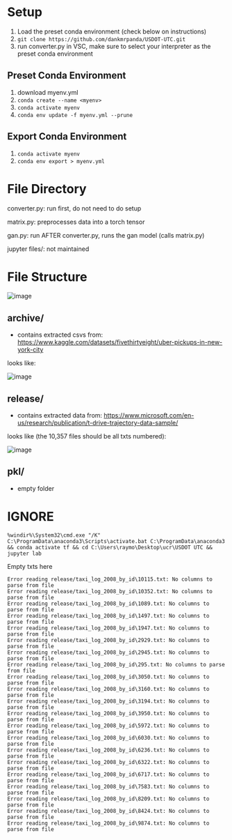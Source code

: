 # Setup
1. Load the preset conda environment (check below on instructions)
2. `git clone https://github.com/dankmrpanda/USDOT-UTC.git`
3. run converter.py in VSC, make sure to select your interpreter as the preset conda environment

## Preset Conda Environment
1. download myenv.yml
2. `conda create --name <myenv>`
3. `conda activate myenv`
4. `conda env update -f myenv.yml --prune`

## Export Conda Environment
1. `conda activate myenv`
2. `conda env export > myenv.yml`

# File Directory
converter.py: run first, do not need to do setup

matrix.py: preprocesses data into a torch tensor

gan.py: run AFTER converter.py, runs the gan model (calls matrix.py)

jupyter files/: not maintained

# File Structure
![image](https://github.com/user-attachments/assets/b1286b27-0cd0-49ab-b9f7-f5f51e36b5ab)
## archive/
- contains extracted csvs from: https://www.kaggle.com/datasets/fivethirtyeight/uber-pickups-in-new-york-city

looks like:

![image](https://github.com/user-attachments/assets/f7690b2d-acbd-4b10-9f1c-18ce7b1ffc7b)

## release/
- contains extracted data from: https://www.microsoft.com/en-us/research/publication/t-drive-trajectory-data-sample/

looks like (the 10,357 files should be all txts numbered):

![image](https://github.com/user-attachments/assets/d2c2db35-6b3d-47ec-b090-7ae4a6ef954e)

## pkl/
- empty folder


# IGNORE
```
%windir%\System32\cmd.exe "/K" C:\ProgramData\anaconda3\Scripts\activate.bat C:\ProgramData\anaconda3  && conda activate tf && cd C:\Users\raymo\Desktop\ucr\USDOT UTC && jupyter lab
```
Empty txts here
```
Error reading release/taxi_log_2008_by_id\10115.txt: No columns to parse from file
Error reading release/taxi_log_2008_by_id\10352.txt: No columns to parse from file
Error reading release/taxi_log_2008_by_id\1089.txt: No columns to parse from file
Error reading release/taxi_log_2008_by_id\1497.txt: No columns to parse from file
Error reading release/taxi_log_2008_by_id\1947.txt: No columns to parse from file
Error reading release/taxi_log_2008_by_id\2929.txt: No columns to parse from file
Error reading release/taxi_log_2008_by_id\2945.txt: No columns to parse from file
Error reading release/taxi_log_2008_by_id\295.txt: No columns to parse from file
Error reading release/taxi_log_2008_by_id\3050.txt: No columns to parse from file
Error reading release/taxi_log_2008_by_id\3160.txt: No columns to parse from file
Error reading release/taxi_log_2008_by_id\3194.txt: No columns to parse from file
Error reading release/taxi_log_2008_by_id\3950.txt: No columns to parse from file
Error reading release/taxi_log_2008_by_id\5972.txt: No columns to parse from file
Error reading release/taxi_log_2008_by_id\6030.txt: No columns to parse from file
Error reading release/taxi_log_2008_by_id\6236.txt: No columns to parse from file
Error reading release/taxi_log_2008_by_id\6322.txt: No columns to parse from file
Error reading release/taxi_log_2008_by_id\6717.txt: No columns to parse from file
Error reading release/taxi_log_2008_by_id\7583.txt: No columns to parse from file
Error reading release/taxi_log_2008_by_id\8209.txt: No columns to parse from file
Error reading release/taxi_log_2008_by_id\8424.txt: No columns to parse from file
Error reading release/taxi_log_2008_by_id\9874.txt: No columns to parse from file
```
